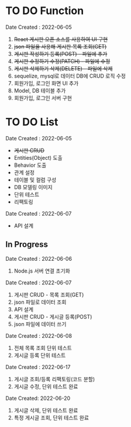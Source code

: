# TO DO Function

Date Created : 2022-06-05

1. ~~React 게시판 오픈 소스를 사용하여 UI 구현~~
2. ~~json 파일을 사용해 게시판 목록 조회(GET)~~
3. ~~게시판 작성하기 등록(POST) - 파일에 추가~~
4. ~~게시판 수정하기 수정(PATCH) - 파일에 수정~~
5. ~~게시판 삭제하기 삭제(DELETE) - 파일에 삭제~~
6. sequelize, mysql로 데이터 DB에 CRUD 로직 수정
7. 회원가입, 로그인 화면 UI 추가
8. Model, DB 테이블 추가
9. 회원가입, 로그인 서버 구현

# TO DO List

Date Created : 2022-06-05

- ~~게시판 CRUD~~
- Entities(Object) 도출
- Behavior 도출
- 관계 설정
- 테이블 및 컬럼 구성
- DB 모델링 이미지
- 단위 테스트
- 리팩토링

Date Created : 2022-06-07

- API 설계

## In Progress

Date Created : 2022-06-06

1. Node.js 서버 연결 초기화

Date Created : 2022-06-07

1. 게시판 CRUD - 목록 조회(GET)
2. json 파일로 데이터 조회
3. API 설계
4. 게시판 CRUD - 게시글 등록(POST)
5. json 파일에 데이터 쓰기

Date Created : 2022-06-08

1. 전체 목록 조회 단위 테스트
2. 게시글 등록 단위 테스트

Date Created : 2022-06-17

1. 게시글 조회/등록 리팩토링(코드 분할)
2. 게시글 수정, 단위 테스트 완료

Date Created: 2022-06-20

1. 게시글 삭제, 단위 테스트 완료
2. 특정 게시글 조회, 단위 테스트 완료

